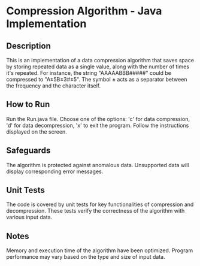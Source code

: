 # Compression Algorithm - Java Implementation
## Description
This is an implementation of a data compression algorithm that saves space by storing repeated data as a single value, along with the number of times it's repeated. For instance, the string "AAAAABBB#####" could be compressed to "A±5B±3#±5". The symbol ± acts as a separator between the frequency and the character itself.

## How to Run
Run the Run.java file.
Choose one of the options: 'c' for data compression, 'd' for data decompression, 'x' to exit the program.
Follow the instructions displayed on the screen.
## Safeguards
The algorithm is protected against anomalous data.
Unsupported data will display corresponding error messages.
## Unit Tests
The code is covered by unit tests for key functionalities of compression and decompression. These tests verify the correctness of the algorithm with various input data.

## Notes
Memory and execution time of the algorithm have been optimized.
Program performance may vary based on the type and size of input data.
